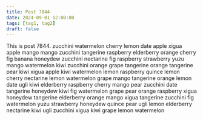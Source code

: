 ```yaml
---
title: Post 7844
date: 2024-09-01 12:00:00
tags: [tag1, tag2]
draft: false
---
```

This is post 7844.
zucchini
watermelon
cherry
lemon
date
apple
xigua
apple
mango
mango
zucchini
tangerine
raspberry
elderberry
orange
cherry
fig
banana
honeydew
zucchini
nectarine
fig
raspberry
strawberry
yuzu
mango
watermelon
kiwi
zucchini
orange
grape
tangerine
orange
tangerine
pear
kiwi
xigua
apple
kiwi
watermelon
lemon
raspberry
quince
lemon
cherry
nectarine
lemon
watermelon
grape
mango
tangerine
orange
lemon
date
ugli
kiwi
elderberry
raspberry
cherry
mango
pear
zucchini
date
tangerine
honeydew
kiwi
fig
watermelon
grape
pear
orange
raspberry
xigua
honeydew
tangerine
elderberry
orange
mango
xigua
tangerine
zucchini
fig
watermelon
yuzu
strawberry
honeydew
quince
pear
ugli
lemon
elderberry
nectarine
kiwi
ugli
zucchini
xigua
kiwi
grape
lemon
watermelon
